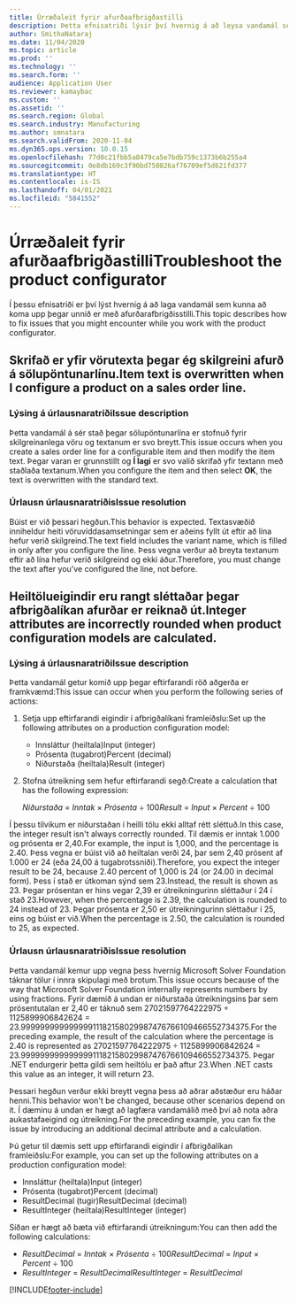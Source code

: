```yaml
---
title: Úrræðaleit fyrir afurðaafbrigðastilli
description: Þetta efnisatriði lýsir því hvernig á að leysa vandamál sem kunna að koma upp á meðan unnið er með afurðarafbrigðastilli.
author: SmithaNataraj
ms.date: 11/04/2020
ms.topic: article
ms.prod: ''
ms.technology: ''
ms.search.form: ''
audience: Application User
ms.reviewer: kamaybac
ms.custom: ''
ms.assetid: ''
ms.search.region: Global
ms.search.industry: Manufacturing
ms.author: smnatara
ms.search.validFrom: 2020-11-04
ms.dyn365.ops.version: 10.0.15
ms.openlocfilehash: 77d0c21fbb5a8479ca5e7bdb759c1373b6b255a4
ms.sourcegitcommit: 0e8db169c3f90bd750826af76709ef5d621fd377
ms.translationtype: HT
ms.contentlocale: is-IS
ms.lasthandoff: 04/01/2021
ms.locfileid: "5841552"
---
```

# <a name="troubleshoot-the-product-configurator"></a><span data-ttu-id="60b2d-103">Úrræðaleit fyrir afurðaafbrigðastilli</span><span class="sxs-lookup"><span data-stu-id="60b2d-103">Troubleshoot the product configurator</span></span>

<span data-ttu-id="60b2d-104">Í þessu efnisatriði er því lýst hvernig á að laga vandamál sem kunna að koma upp þegar unnið er með afurðarafbrigðisstilli.</span><span class="sxs-lookup"><span data-stu-id="60b2d-104">This topic describes how to fix issues that you might encounter while you work with the product configurator.</span></span>

## <a name="item-text-is-overwritten-when-i-configure-a-product-on-a-sales-order-line"></a><span data-ttu-id="60b2d-105">Skrifað er yfir vörutexta þegar ég skilgreini afurð á sölupöntunarlínu.</span><span class="sxs-lookup"><span data-stu-id="60b2d-105">Item text is overwritten when I configure a product on a sales order line.</span></span>

### <a name="issue-description"></a><span data-ttu-id="60b2d-106">Lýsing á úrlausnaratriði</span><span class="sxs-lookup"><span data-stu-id="60b2d-106">Issue description</span></span>

<span data-ttu-id="60b2d-107">Þetta vandamál á sér stað þegar sölupöntunarlína er stofnuð fyrir skilgreinanlega vöru og textanum er svo breytt.</span><span class="sxs-lookup"><span data-stu-id="60b2d-107">This issue occurs when you create a sales order line for a configurable item and then modify the item text.</span></span> <span data-ttu-id="60b2d-108">Þegar varan er grunnstillt og **Í lagi** er svo valið skrifað yfir textann með staðlaða textanum.</span><span class="sxs-lookup"><span data-stu-id="60b2d-108">When you configure the item and then select **OK**, the text is overwritten with the standard text.</span></span>

### <a name="issue-resolution"></a><span data-ttu-id="60b2d-109">Úrlausn úrlausnaratriðis</span><span class="sxs-lookup"><span data-stu-id="60b2d-109">Issue resolution</span></span>

<span data-ttu-id="60b2d-110">Búist er við þessari hegðun.</span><span class="sxs-lookup"><span data-stu-id="60b2d-110">This behavior is expected.</span></span> <span data-ttu-id="60b2d-111">Textasvæðið inniheldur heiti vöruvíddasamsetningar sem er aðeins fyllt út eftir að lína hefur verið skilgreind.</span><span class="sxs-lookup"><span data-stu-id="60b2d-111">The text field includes the variant name, which is filled in only after you configure the line.</span></span> <span data-ttu-id="60b2d-112">Þess vegna verður að breyta textanum eftir að lína hefur verið skilgreind og ekki áður.</span><span class="sxs-lookup"><span data-stu-id="60b2d-112">Therefore, you must change the text after you've configured the line, not before.</span></span>

## <a name="integer-attributes-are-incorrectly-rounded-when-product-configuration-models-are-calculated"></a><span data-ttu-id="60b2d-113">Heiltölueigindir eru rangt sléttaðar þegar afbrigðalíkan afurðar er reiknað út.</span><span class="sxs-lookup"><span data-stu-id="60b2d-113">Integer attributes are incorrectly rounded when product configuration models are calculated.</span></span>

### <a name="issue-description"></a><span data-ttu-id="60b2d-114">Lýsing á úrlausnaratriði</span><span class="sxs-lookup"><span data-stu-id="60b2d-114">Issue description</span></span>

<span data-ttu-id="60b2d-115">Þetta vandamál getur komið upp þegar eftirfarandi röð aðgerða er framkvæmd:</span><span class="sxs-lookup"><span data-stu-id="60b2d-115">This issue can occur when you perform the following series of actions:</span></span>

1. <span data-ttu-id="60b2d-116">Setja upp eftirfarandi eigindir í afbrigðalíkani framleiðslu:</span><span class="sxs-lookup"><span data-stu-id="60b2d-116">Set up the following attributes on a production configuration model:</span></span>

    - <span data-ttu-id="60b2d-117">Innsláttur (heiltala)</span><span class="sxs-lookup"><span data-stu-id="60b2d-117">Input (integer)</span></span>
    - <span data-ttu-id="60b2d-118">Prósenta (tugabrot)</span><span class="sxs-lookup"><span data-stu-id="60b2d-118">Percent (decimal)</span></span>
    - <span data-ttu-id="60b2d-119">Niðurstaða (heiltala)</span><span class="sxs-lookup"><span data-stu-id="60b2d-119">Result (integer)</span></span>

2. <span data-ttu-id="60b2d-120">Stofna útreikning sem hefur eftirfarandi segð:</span><span class="sxs-lookup"><span data-stu-id="60b2d-120">Create a calculation that has the following expression:</span></span>

    <span data-ttu-id="60b2d-121">*Niðurstaða* = *Inntak* × *Prósenta* ÷ 100</span><span class="sxs-lookup"><span data-stu-id="60b2d-121">*Result* = *Input* × *Percent* ÷ 100</span></span>

<span data-ttu-id="60b2d-122">Í þessu tilvikum er niðurstaðan í heilli tölu ekki alltaf rétt sléttuð.</span><span class="sxs-lookup"><span data-stu-id="60b2d-122">In this case, the integer result isn't always correctly rounded.</span></span> <span data-ttu-id="60b2d-123">Til dæmis er inntak 1.000 og prósenta er 2,40.</span><span class="sxs-lookup"><span data-stu-id="60b2d-123">For example, the input is 1,000, and the percentage is 2.40.</span></span> <span data-ttu-id="60b2d-124">Þess vegna er búist við að heiltalan verði 24, þar sem 2,40 prósent af 1.000 er 24 (eða 24,00 á tugabrotssniði).</span><span class="sxs-lookup"><span data-stu-id="60b2d-124">Therefore, you expect the integer result to be 24, because 2.40 percent of 1,000 is 24 (or 24.00 in decimal form).</span></span> <span data-ttu-id="60b2d-125">Þess í stað er útkoman sýnd sem 23.</span><span class="sxs-lookup"><span data-stu-id="60b2d-125">Instead, the result is shown as 23.</span></span> <span data-ttu-id="60b2d-126">Þegar prósentan er hins vegar 2,39 er útreikningurinn sléttaður í 24 í stað 23.</span><span class="sxs-lookup"><span data-stu-id="60b2d-126">However, when the percentage is 2.39, the calculation is rounded to 24 instead of 23.</span></span> <span data-ttu-id="60b2d-127">Þegar prósenta er 2,50 er útreikningurinn sléttaður í 25, eins og búist er við.</span><span class="sxs-lookup"><span data-stu-id="60b2d-127">When the percentage is 2.50, the calculation is rounded to 25, as expected.</span></span>

### <a name="issue-resolution"></a><span data-ttu-id="60b2d-128">Úrlausn úrlausnaratriðis</span><span class="sxs-lookup"><span data-stu-id="60b2d-128">Issue resolution</span></span>

<span data-ttu-id="60b2d-129">Þetta vandamál kemur upp vegna þess hvernig Microsoft Solver Foundation táknar tölur í innra skipulagi með brotum.</span><span class="sxs-lookup"><span data-stu-id="60b2d-129">This issue occurs because of the way that Microsoft Solver Foundation internally represents numbers by using fractions.</span></span> <span data-ttu-id="60b2d-130">Fyrir dæmið á undan er niðurstaða útreikningsins þar sem prósentutalan er 2,40 er táknuð sem 27021597764222975 ÷ 1125899906842624 = 23.99999999999999911182158029987476766109466552734375.</span><span class="sxs-lookup"><span data-stu-id="60b2d-130">For the preceding example, the result of the calculation where the percentage is 2.40 is represented as 27021597764222975 ÷ 1125899906842624 = 23.99999999999999911182158029987476766109466552734375.</span></span> <span data-ttu-id="60b2d-131">Þegar .NET endurgerir þetta gildi sem heiltölu er það aftur 23.</span><span class="sxs-lookup"><span data-stu-id="60b2d-131">When .NET casts this value as an integer, it will return 23.</span></span>

<span data-ttu-id="60b2d-132">Þessari hegðun verður ekki breytt vegna þess að aðrar aðstæður eru háðar henni.</span><span class="sxs-lookup"><span data-stu-id="60b2d-132">This behavior won't be changed, because other scenarios depend on it.</span></span> <span data-ttu-id="60b2d-133">Í dæminu á undan er hægt að lagfæra vandamálið með því að nota aðra aukastafaeigind og útreikning.</span><span class="sxs-lookup"><span data-stu-id="60b2d-133">For the preceding example, you can fix the issue by introducing an additional decimal attribute and a calculation.</span></span>

<span data-ttu-id="60b2d-134">Þú getur til dæmis sett upp eftirfarandi eigindir í afbrigðalíkan framleiðslu:</span><span class="sxs-lookup"><span data-stu-id="60b2d-134">For example, you can set up the following attributes on a production configuration model:</span></span>

- <span data-ttu-id="60b2d-135">Innsláttur (heiltala)</span><span class="sxs-lookup"><span data-stu-id="60b2d-135">Input (integer)</span></span>
- <span data-ttu-id="60b2d-136">Prósenta (tugabrot)</span><span class="sxs-lookup"><span data-stu-id="60b2d-136">Percent (decimal)</span></span>
- <span data-ttu-id="60b2d-137">ResultDecimal (tugir)</span><span class="sxs-lookup"><span data-stu-id="60b2d-137">ResultDecimal (decimal)</span></span>
- <span data-ttu-id="60b2d-138">ResultInteger (heiltala)</span><span class="sxs-lookup"><span data-stu-id="60b2d-138">ResultInteger (integer)</span></span>

<span data-ttu-id="60b2d-139">Síðan er hægt að bæta við eftirfarandi útreikningum:</span><span class="sxs-lookup"><span data-stu-id="60b2d-139">You can then add the following calculations:</span></span>

- <span data-ttu-id="60b2d-140">*ResultDecimal* = *Inntak* × *Prósenta* ÷ 100</span><span class="sxs-lookup"><span data-stu-id="60b2d-140">*ResultDecimal* = *Input* × *Percent* ÷ 100</span></span>
- <span data-ttu-id="60b2d-141">*ResultInteger* = *ResultDecimal*</span><span class="sxs-lookup"><span data-stu-id="60b2d-141">*ResultInteger* = *ResultDecimal*</span></span>


[!INCLUDE[footer-include](../../includes/footer-banner.md)]